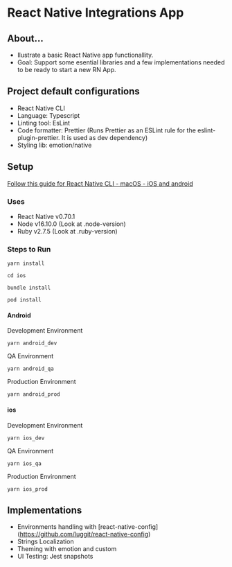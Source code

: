 # React Native Integrations App

<h2>About...</h2>

- Ilustrate a basic React Native app functionallity.
- Goal: Support some esential libraries and a few implementations needed to be ready to start a new RN App.

<h2>Project default configurations</h2>

- React Native CLI
- Language: Typescript
- Linting tool: EsLint
- Code formatter: Prettier
  (Runs Prettier as an ESLint rule for the eslint-plugin-prettier. It is used as dev dependency)
- Styling lib: emotion/native

<h2>Setup</h2>

[Follow this guide for React Native CLI - macOS - iOS and android](https://reactnative.dev/docs/environment-setup)

<h3>Uses</h3>

- React Native v0.70.1
- Node v16.10.0 (Look at \.node-version)
- Ruby v2.7.5 (Look at \.ruby-version)

<h3>Steps to Run</h3>

```
yarn install
```

```
cd ios
```

```
bundle install
```

```
pod install
```

<h4>Android</h4>
Development Environment

```
yarn android_dev
```

QA Environment

```
yarn android_qa
```

Production Environment

```
yarn android_prod
```

<h4>ios</h4>
Development Environment

```
yarn ios_dev
```

QA Environment

```
yarn ios_qa
```

Production Environment

```
yarn ios_prod
```

<h2>Implementations</h2>

- Environments handling with [react-native-config] (https://github.com/luggit/react-native-config)
- Strings Localization
- Theming with emotion and custom
- UI Testing: Jest snapshots
